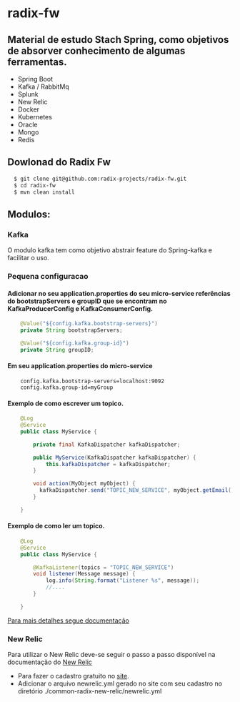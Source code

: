 # radix-fw

## Material de estudo Stach Spring, como objetivos de absorver conhecimento de algumas ferramentas.

* Spring Boot
* Kafka / RabbitMq
* Splunk
* New Relic
* Docker 
* Kubernetes
* Oracle
* Mongo
* Redis


## Dowlonad do Radix Fw
```bash
  $ git clone git@github.com:radix-projects/radix-fw.git
  $ cd radix-fw
  $ mvn clean install
```

## Modulos:
### Kafka
O modulo kafka tem como objetivo abstrair feature do Spring-kafka e facilitar o uso.

### Pequena configuracao 
#### Adicionar no seu application.properties do seu micro-service referências do bootstrapServers e groupID que se encontram no KafkaProducerConfig e KafkaConsumerConfig.
```java
    @Value("${config.kafka.bootstrap-servers}")
    private String bootstrapServers;

    @Value("${config.kafka.group-id}")
    private String groupID;
```
#### Em seu application.properties do micro-service
```properties
    config.kafka.bootstrap-servers=localhost:9092
    config.kafka.group-id=myGroup
```

#### Exemplo de como escrever um topico.
```java
    @Log
    @Service
    public class MyService {

        private final KafkaDispatcher kafkaDispatcher;

        public MyService(KafkaDispatcher kafkaDispatcher) {
            this.kafkaDispatcher = kafkaDispatcher;
        }

        void action(MyObject myObject) {
          kafkaDispatcher.send("TOPIC_NEW_SERVICE", myObject.getEmail(), new CorrelationId(MyService.class.getSimpleName()), myObject);
        }

    }
```

#### Exemplo de como ler um topico.
```java
    @Log
    @Service
    public class MyService {

        @KafkaListener(topics = "TOPIC_NEW_SERVICE")
        void listener(Message message) {
            log.info(String.format("Listener %s", message));
            //....
        }

    }
```

[Para mais detalhes segue documentação](https://spring.io/projects/spring-kafka)

### New Relic

Para utilizar o New Relic deve-se seguir o passo a passo disponível na documentação do 
[New Relic](https://docs.newrelic.com/docs/logs/enable-log-management-new-relic/logs-context-java/java-configure-javautillogging)

- Para fazer o cadastro gratuito no [site](https://newrelic.com/signup).
- Adicionar o arquivo newrelic.yml gerado no site com seu cadastro no diretório ./common-radix-new-relic/newrelic.yml




